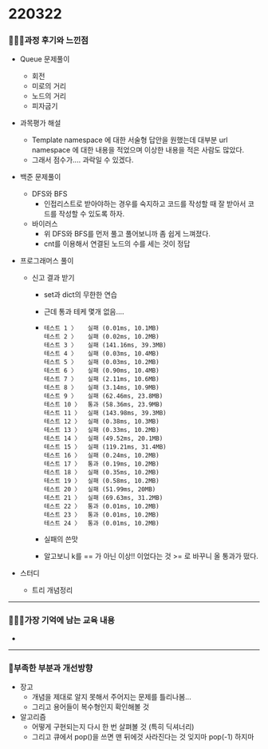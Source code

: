 # 220322

### 👨🏼‍🏫과정 후기와 느낀점

- Queue 문제풀이
  - 회전
  - 미로의 거리
  - 노드의 거리
  - 피자굽기




- 과목평가 해설
  - Template namespace 에 대한 서술형 답안을 원했는데 대부분 url namespace 에 대한 내용을 적었으며 이상한 내용을 적은 사람도 많았다.
  - 그래서 점수가.... 과락일 수 있겠다.



- 백준 문제풀이
  - DFS와 BFS
    - 인접리스트로 받아야하는 경우를 숙지하고 코드를 작성할 때 잘 받아서 코드를 작성할 수 있도록 하자.
  - 바이러스
    - 위 DFS와 BFS를 먼저 풀고 풀어보니까 좀 쉽게 느껴졌다.
    - cnt를 이용해서 연결된 노드의 수를 세는 것이 정답



- 프로그래머스 풀이

  - 신고 결과 받기

    - set과 dict의 무한한 연습

    - 근데 통과 테케 몇개 없음.... 

    - ```
      테스트 1 〉	실패 (0.01ms, 10.1MB)
      테스트 2 〉	실패 (0.02ms, 10.2MB)
      테스트 3 〉	실패 (141.16ms, 39.3MB)
      테스트 4 〉	실패 (0.03ms, 10.4MB)
      테스트 5 〉	실패 (0.03ms, 10.2MB)
      테스트 6 〉	실패 (0.90ms, 10.4MB)
      테스트 7 〉	실패 (2.11ms, 10.6MB)
      테스트 8 〉	실패 (3.14ms, 10.9MB)
      테스트 9 〉	실패 (62.46ms, 23.8MB)
      테스트 10 〉	통과 (58.36ms, 23.9MB)
      테스트 11 〉	실패 (143.98ms, 39.3MB)
      테스트 12 〉	실패 (0.38ms, 10.3MB)
      테스트 13 〉	실패 (0.33ms, 10.2MB)
      테스트 14 〉	실패 (49.52ms, 20.1MB)
      테스트 15 〉	실패 (119.21ms, 31.4MB)
      테스트 16 〉	실패 (0.24ms, 10.2MB)
      테스트 17 〉	통과 (0.19ms, 10.2MB)
      테스트 18 〉	실패 (0.35ms, 10.2MB)
      테스트 19 〉	실패 (0.58ms, 10.2MB)
      테스트 20 〉	실패 (51.99ms, 20MB)
      테스트 21 〉	실패 (69.63ms, 31.2MB)
      테스트 22 〉	통과 (0.01ms, 10.2MB)
      테스트 23 〉	통과 (0.01ms, 10.2MB)
      테스트 24 〉	통과 (0.01ms, 10.2MB)
      ```

    - 실패의 쓴맛
    
    - 알고보니 k를 == 가 아닌 이상!! 이었다는 것 >= 로 바꾸니 올 통과가 떴다.



- 스터디
  - 트리 개념정리

---

### 💁🏼‍♂️가장 기억에 남는 교육 내용

- 

---

### 💫부족한 부분과 개선방향

- 장고
  - 개념을 제대로 알지 못해서 주어지는 문제를 틀리나봄...
  - 그리고 용어들이 복수형인지 확인해볼 것
- 알고리즘
  - 어떻게 구현되는지 다시 한 번 살펴볼 것 (특히 딕셔너리)
  - 그리고 큐에서 pop()을 쓰면 맨 뒤에것 사라진다는 것 잊지마 pop(-1) 하지마
